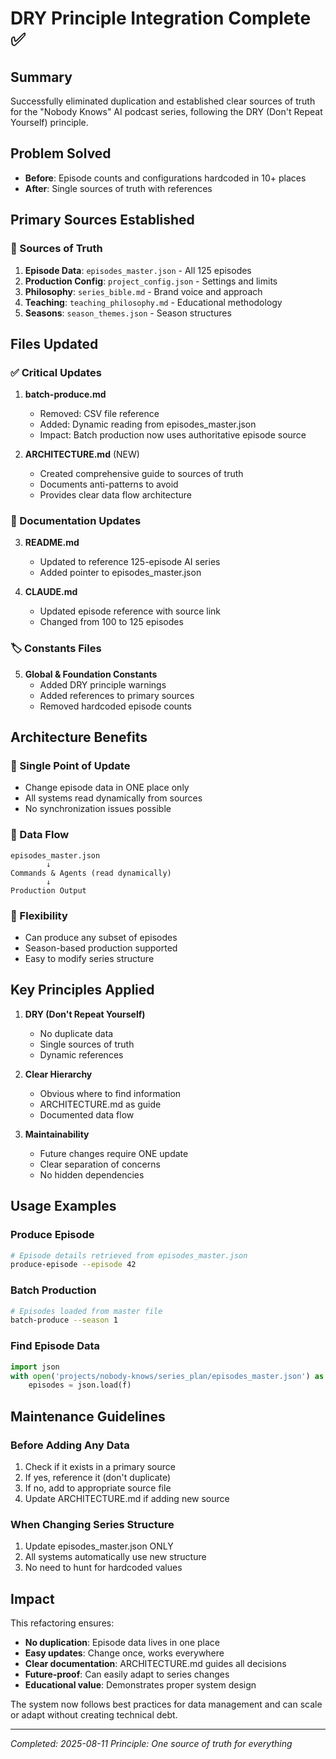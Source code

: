 # DRY Principle Integration Complete ✅

## Summary
Successfully eliminated duplication and established clear sources of truth for the "Nobody Knows" AI podcast series, following the DRY (Don't Repeat Yourself) principle.

## Problem Solved
- **Before**: Episode counts and configurations hardcoded in 10+ places
- **After**: Single sources of truth with references

## Primary Sources Established

### 📍 Sources of Truth
1. **Episode Data**: `episodes_master.json` - All 125 episodes
2. **Production Config**: `project_config.json` - Settings and limits
3. **Philosophy**: `series_bible.md` - Brand voice and approach
4. **Teaching**: `teaching_philosophy.md` - Educational methodology
5. **Seasons**: `season_themes.json` - Season structures

## Files Updated

### ✅ Critical Updates
1. **batch-produce.md**
   - Removed: CSV file reference
   - Added: Dynamic reading from episodes_master.json
   - Impact: Batch production now uses authoritative episode source

2. **ARCHITECTURE.md** (NEW)
   - Created comprehensive guide to sources of truth
   - Documents anti-patterns to avoid
   - Provides clear data flow architecture

### 📝 Documentation Updates
3. **README.md**
   - Updated to reference 125-episode AI series
   - Added pointer to episodes_master.json

4. **CLAUDE.md**
   - Updated episode reference with source link
   - Changed from 100 to 125 episodes

### 🏷️ Constants Files
5. **Global & Foundation Constants**
   - Added DRY principle warnings
   - Added references to primary sources
   - Removed hardcoded episode counts

## Architecture Benefits

### 🎯 Single Point of Update
- Change episode data in ONE place only
- All systems read dynamically from sources
- No synchronization issues possible

### 🔄 Data Flow
```
episodes_master.json
        ↓
Commands & Agents (read dynamically)
        ↓
Production Output
```

### 🚀 Flexibility
- Can produce any subset of episodes
- Season-based production supported
- Easy to modify series structure

## Key Principles Applied

1. **DRY (Don't Repeat Yourself)**
   - No duplicate data
   - Single sources of truth
   - Dynamic references

2. **Clear Hierarchy**
   - Obvious where to find information
   - ARCHITECTURE.md as guide
   - Documented data flow

3. **Maintainability**
   - Future changes require ONE update
   - Clear separation of concerns
   - No hidden dependencies

## Usage Examples

### Produce Episode
```bash
# Episode details retrieved from episodes_master.json
produce-episode --episode 42
```

### Batch Production
```bash
# Episodes loaded from master file
batch-produce --season 1
```

### Find Episode Data
```python
import json
with open('projects/nobody-knows/series_plan/episodes_master.json') as f:
    episodes = json.load(f)
```

## Maintenance Guidelines

### Before Adding Any Data
1. Check if it exists in a primary source
2. If yes, reference it (don't duplicate)
3. If no, add to appropriate source file
4. Update ARCHITECTURE.md if adding new source

### When Changing Series Structure
1. Update episodes_master.json ONLY
2. All systems automatically use new structure
3. No need to hunt for hardcoded values

## Impact

This refactoring ensures:
- **No duplication**: Episode data lives in one place
- **Easy updates**: Change once, works everywhere
- **Clear documentation**: ARCHITECTURE.md guides all decisions
- **Future-proof**: Can easily adapt to series changes
- **Educational value**: Demonstrates proper system design

The system now follows best practices for data management and can scale or adapt without creating technical debt.

---

*Completed: 2025-08-11*
*Principle: One source of truth for everything*